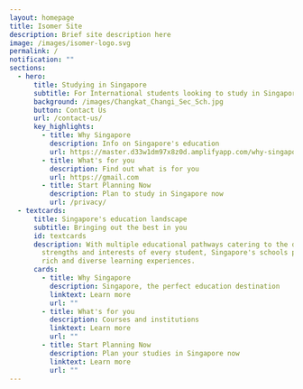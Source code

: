 ```yaml
---
layout: homepage
title: Isomer Site
description: Brief site description here
image: /images/isomer-logo.svg
permalink: /
notification: ""
sections:
  - hero:
      title: Studying in Singapore
      subtitle: For International students looking to study in Singapore
      background: /images/Changkat_Changi_Sec_Sch.jpg
      button: Contact Us
      url: /contact-us/
      key_highlights:
        - title: Why Singapore
          description: Info on Singapore's education
          url: https://master.d33w1dm97x8z0d.amplifyapp.com/why-singapore/
        - title: What's for you
          description: Find out what is for you
          url: https://gmail.com
        - title: Start Planning Now
          description: Plan to study in Singapore now
          url: /privacy/
  - textcards:
      title: Singapore's education landscape
      subtitle: Bringing out the best in you
      id: textcards
      description: With multiple educational pathways catering to the different
        strengths and interests of every student, Singapore's schools provide
        rich and diverse learning experiences.
      cards:
        - title: Why Singapore
          description: Singapore, the perfect education destination
          linktext: Learn more
          url: ""
        - title: What's for you
          description: Courses and institutions
          linktext: Learn more
          url: ""
        - title: Start Planning Now
          description: Plan your studies in Singapore now
          linktext: Learn more
          url: ""
---
```

